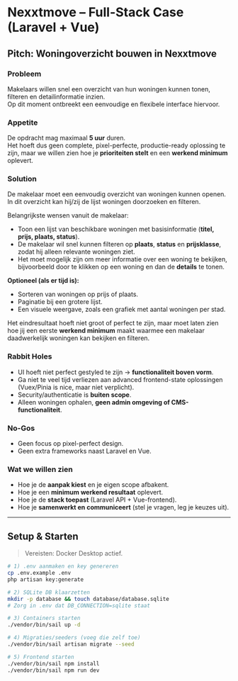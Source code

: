# Nexxtmove – Full-Stack Case (Laravel + Vue)

## Pitch: Woningoverzicht bouwen in Nexxtmove

### Probleem
Makelaars willen snel een overzicht van hun woningen kunnen tonen, filteren en detailinformatie inzien.  
Op dit moment ontbreekt een eenvoudige en flexibele interface hiervoor.

### Appetite
De opdracht mag maximaal **5 uur** duren.  
Het hoeft dus geen complete, pixel-perfecte, productie-ready oplossing te zijn, maar we willen zien hoe je **prioriteiten stelt** en een **werkend minimum** oplevert.

### Solution
De makelaar moet een eenvoudig overzicht van woningen kunnen openen. In dit overzicht kan hij/zij de lijst woningen doorzoeken en filteren.

Belangrijkste wensen vanuit de makelaar:
- Toon een lijst van beschikbare woningen met basisinformatie (**titel, prijs, plaats, status**).  
- De makelaar wil snel kunnen filteren op **plaats**, **status** en **prijsklasse**, zodat hij alleen relevante woningen ziet.  
- Het moet mogelijk zijn om meer informatie over een woning te bekijken, bijvoorbeeld door te klikken op een woning en dan de **details** te tonen.  

**Optioneel (als er tijd is):**
- Sorteren van woningen op prijs of plaats.  
- Paginatie bij een grotere lijst.  
- Een visuele weergave, zoals een grafiek met aantal woningen per stad.  

Het eindresultaat hoeft niet groot of perfect te zijn, maar moet laten zien hoe jij een eerste **werkend minimum** maakt waarmee een makelaar daadwerkelijk woningen kan bekijken en filteren.

### Rabbit Holes
- UI hoeft niet perfect gestyled te zijn → **functionaliteit boven vorm**.  
- Ga niet te veel tijd verliezen aan advanced frontend-state oplossingen (Vuex/Pinia is nice, maar niet verplicht).  
- Security/authenticatie is **buiten scope**.  
- Alleen woningen ophalen, **geen admin omgeving of CMS-functionaliteit**.  

### No-Gos
- Geen focus op pixel-perfect design.  
- Geen extra frameworks naast Laravel en Vue.  

### Wat we willen zien
- Hoe je de **aanpak kiest** en je eigen scope afbakent.  
- Hoe je een **minimum werkend resultaat** oplevert.  
- Hoe je de **stack toepast** (Laravel API + Vue-frontend).  
- Hoe je **samenwerkt en communiceert** (stel je vragen, leg je keuzes uit).  

---

## Setup & Starten

> Vereisten: Docker Desktop actief.

```bash
# 1) .env aanmaken en key genereren
cp .env.example .env
php artisan key:generate

# 2) SQLite DB klaarzetten
mkdir -p database && touch database/database.sqlite
# Zorg in .env dat DB_CONNECTION=sqlite staat

# 3) Containers starten
./vendor/bin/sail up -d

# 4) Migraties/seeders (voeg die zelf toe)
./vendor/bin/sail artisan migrate --seed

# 5) Frontend starten
./vendor/bin/sail npm install
./vendor/bin/sail npm run dev
